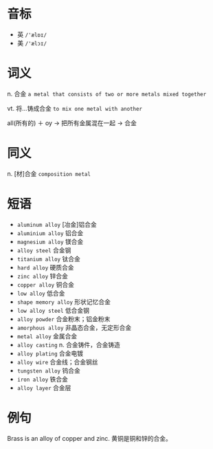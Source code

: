 # 音标

- 英 `/'ælɒɪ/`
- 美 `/'ælɔɪ/`

# 词义

n. 合金
`a metal that consists of two or more metals mixed together`

vt. 将…铸成合金
`to mix one metal with another`



all(所有的) ＋ oy → 把所有金属混在一起 → 合金

# 同义

n. [材]合金
`composition metal`

# 短语

- `aluminum alloy` [冶金]铝合金
- `aluminium alloy` 铝合金
- `magnesium alloy` 镁合金
- `alloy steel` 合金钢
- `titanium alloy` 钛合金
- `hard alloy` 硬质合金
- `zinc alloy` 锌合金
- `copper alloy` 铜合金
- `low alloy` 低合金
- `shape memory alloy` 形状记忆合金
- `low alloy steel` 低合金钢
- `alloy powder` 合金粉末；铝金粉末
- `amorphous alloy` 非晶态合金，无定形合金
- `metal alloy` 金属合金
- `alloy casting` n. 合金铸件，合金铸造
- `alloy plating` 合金电镀
- `alloy wire` 合金线；合金钢丝
- `tungsten alloy` 钨合金
- `iron alloy` 铁合金
- `alloy layer` 合金层

# 例句

Brass is an alloy of copper and zinc.
黄铜是铜和锌的合金。


